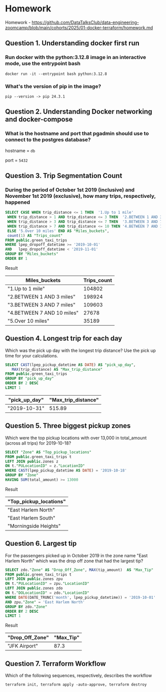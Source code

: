 # Homework

Homework - <https://github.com/DataTalksClub/data-engineering-zoomcamp/blob/main/cohorts/2025/01-docker-terraform/homework.md>

## Question 1. Understanding docker first run

### Run docker with the python:3.12.8 image in an interactive mode, use the entrypoint bash

`docker run -it --entrypoint bash python:3.12.8`

### What's the version of pip in the image?

`pip --version -> pip 24.3.1`

## Question 2. Understanding Docker networking and docker-compose

### What is the hostname and port that pgadmin should use to connect to the postgres database?

hostname = `db`

port = `5432`

## Question 3. Trip Segmentation Count

### During the period of October 1st 2019 (inclusive) and November 1st 2019 (exclusive), how many trips, respectively, happened

```sql
SELECT CASE WHEN trip_distance <= 1 THEN  '1.Up to 1 mile'
 WHEN trip_distance > 1 AND trip_distance <= 3 THEN  '2.BETWEEN 1 AND 3 miles'
 WHEN trip_distance > 3 AND trip_distance <= 7 THEN  '3.BETWEEN 3 AND 7 miles'
 WHEN trip_distance > 7 AND trip_distance <= 10 THEN '4.BETWEEN 7 AND 10 miles'
 ELSE '5.Over 10 miles' END AS "Miles_buckets",
 count(1) AS "Trips_count"
FROM public.green_taxi_trips
WHERE lpep_dropoff_datetime >= '2019-10-01'
AND   lpep_dropoff_datetime < '2019-11-01'
GROUP BY "Miles_buckets"
ORDER BY 1
```

Result

|Miles_buckets              | Trips_count |
|---------------------------|-------------|
|"1.Up to 1 mile"           |  104802     |
|"2.BETWEEN 1 AND 3 miles"  |  198924     |
|"3.BETWEEN 3 AND 7 miles"  |  109603     |
|"4.BETWEEN 7 AND 10 miles" |   27678     |
|"5.Over 10 miles"          |   35189     |

## Question 4. Longest trip for each day

Which was the pick up day with the longest trip distance? Use the pick up time for your calculations.

```sql
SELECT CAST(lpep_pickup_datetime AS DATE) AS "pick_up_day",
   MAX(trip_distance) AS "Max_trip_distance"
FROM public.green_taxi_trips
GROUP BY "pick_up_day"
ORDER BY 2 DESC
LIMIT 1
```

|"pick_up_day" |"Max_trip_distance"|
|--------------|------------------ |
|"2019-10-31"  |515.89             |

## Question 5. Three biggest pickup zones

Which were the top pickup locations with over 13,000 in total_amount (across all trips) for 2019-10-18?

```sql
SELECT "Zone" AS "Top_pickup_locations"
FROM public.green_taxi_trips t
LEFT JOIN public.zones z
ON t."PULocationID" = z."LocationID"
WHERE CAST(lpep_pickup_datetime AS DATE) = '2019-10-18'
GROUP BY "Zone"
HAVING SUM(total_amount) >= 13000
```

Result

|"Top_pickup_locations" |
|-----------------------|
|"East Harlem North"    |
|"East Harlem South"    |
|"Morningside Heights"  |

## Question 6. Largest tip

For the passengers picked up in October 2019 in the zone name "East Harlem North" which was the drop off zone that had the largest tip?

```sql
SELECT zdo."Zone" AS "Drop_Off_Zone", MAX(tip_amount)  AS "Max_Tip"
FROM public.green_taxi_trips t
LEFT JOIN public.zones zpu
ON t."PULocationID" = zpu."LocationID"
LEFT JOIN public.zones zdo
ON t."DOLocationID" = zdo."LocationID"
WHERE DATE(DATE_TRUNC('month', lpep_pickup_datetime)) = '2019-10-01'
AND zpu."Zone" = 'East Harlem North'
GROUP BY zdo."Zone"
ORDER BY 2 DESC
LIMIT 1
```

Result

|"Drop_Off_Zone" |"Max_Tip"|
|----------------|---------|
|"JFK Airport"   |87.3     |

## Question 7. Terraform Workflow

Which of the following sequences, respectively, describes the workflow

`terraform init, terraform apply -auto-approve, terraform destroy`
